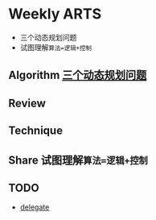# Weekly ARTS

- 三个动态规划问题
- 试图理解`算法=逻辑+控制`

## Algorithm [三个动态规划问题](DP.md)

## Review

## Technique

## Share 试图理解`算法=逻辑+控制`

## TODO

- [delegate](https://github.com/rosbacke/delegate)